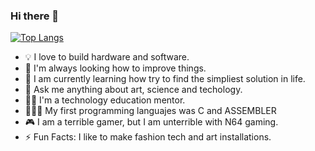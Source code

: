 ### Hi there 👋

[![Top Langs](https://github-readme-stats.vercel.app/api/top-langs/?username=ericmargay&layout=compact)](https://github.com/anuraghazra/github-readme-stats)

<!--
**ericmargay/ericmargay** is a ✨ _special_ ✨ repository because its `README.md` (this file) appears on your GitHub profile.

Here are some ideas to get you started:

- 🔭 I’m currently working on ...
- 🌱 I’m currently learning ...
- 👯 I’m looking to collaborate on ...
- 🤔 I’m looking for help with ...
- 💬 Ask me about ...
- 📫 How to reach me: ...
- 😄 Pronouns: ...
- ⚡ Fun fact: ...
-->

- 💡 I love to build hardware and software.
- 🔭 I'm always looking how to improve things.
- 🌱 I am currently learning how try to find the simpliest solution in life.
- 💬 Ask me anything about art, science and techology.
- 🧑‍🏫 I'm a technology education mentor.
- 👨🏻‍💻 My first programming languajes was C and ASSEMBLER  
- 🎮 I am a terrible gamer, but I am unterrible with N64 gaming.
-  ⚡ Fun Facts: I like to make fashion tech and art installations. 
